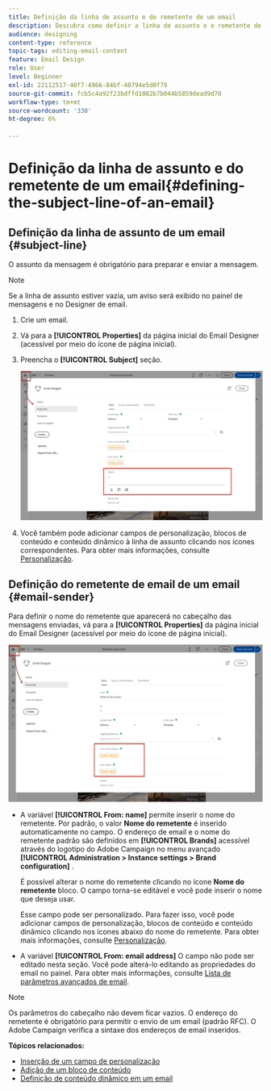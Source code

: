 ```yaml
---
title: Definição da linha de assunto e do remetente de um email
description: Descubra como definir a linha de assunto e o remetente de um email no Designer de email.
audience: designing
content-type: reference
topic-tags: editing-email-content
feature: Email Design
role: User
level: Beginner
exl-id: 22112517-40f7-4966-84bf-40794e5d0f79
source-git-commit: fcb5c4a92f23bdffd1082b7b044b5859dead9d70
workflow-type: tm+mt
source-wordcount: '338'
ht-degree: 6%

---
```


# Definição da linha de assunto e do remetente de um email{#defining-the-subject-line-of-an-email}

## Definição da linha de assunto de um email {#subject-line}

O assunto da mensagem é obrigatório para preparar e enviar a mensagem.

>[!NOTE]
>
>Se a linha de assunto estiver vazia, um aviso será exibido no painel de mensagens e no Designer de email.

1. Crie um email.
1. Vá para a **[!UICONTROL Properties]** da página inicial do Email Designer (acessível por meio do ícone de página inicial).
1. Preencha o **[!UICONTROL Subject]** seção.

   ![](assets/email_designer_subject.png)

1. Você também pode adicionar campos de personalização, blocos de conteúdo e conteúdo dinâmico à linha de assunto clicando nos ícones correspondentes. Para obter mais informações, consulte [Personalização](../../designing/using/personalization.md).

## Definição do remetente de email de um email {#email-sender}

Para definir o nome do remetente que aparecerá no cabeçalho das mensagens enviadas, vá para a **[!UICONTROL Properties]** da página inicial do Email Designer (acessível por meio do ícone de página inicial).

![](assets/delivery_content_edition16.png)

* A variável **[!UICONTROL From: name]** permite inserir o nome do remetente. Por padrão, o valor **Nome do remetente** é inserido automaticamente no campo. O endereço de email e o nome do remetente padrão são definidos em **[!UICONTROL Brands]** acessível através do logotipo do Adobe Campaign no menu avançado **[!UICONTROL Administration > Instance settings > Brand configuration]** .

  É possível alterar o nome do remetente clicando no ícone **Nome do remetente** bloco. O campo torna-se editável e você pode inserir o nome que deseja usar.

  Esse campo pode ser personalizado. Para fazer isso, você pode adicionar campos de personalização, blocos de conteúdo e conteúdo dinâmico clicando nos ícones abaixo do nome do remetente. Para obter mais informações, consulte [Personalização](../../designing/using/personalization.md).

* A variável **[!UICONTROL From: email address]** O campo não pode ser editado nesta seção. Você pode alterá-lo editando as propriedades do email no painel. Para obter mais informações, consulte [Lista de parâmetros avançados de email](../../administration/using/configuring-email-channel.md#advanced-parameters).

>[!NOTE]
>
>Os parâmetros do cabeçalho não devem ficar vazios. O endereço do remetente é obrigatório para permitir o envio de um email (padrão RFC). O Adobe Campaign verifica a sintaxe dos endereços de email inseridos.

**Tópicos relacionados:**

* [Inserção de um campo de personalização](../../designing/using/personalization.md#inserting-a-personalization-field)
* [Adição de um bloco de conteúdo](../../designing/using/personalization.md#adding-a-content-block)
* [Definição de conteúdo dinâmico em um email](../../designing/using/personalization.md#defining-dynamic-content-in-an-email)
